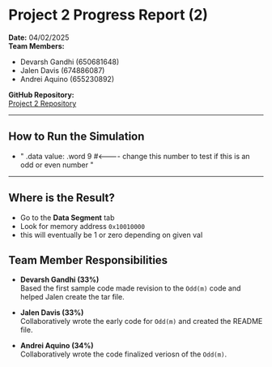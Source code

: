 # Project 2 Progress Report (2)

**Date:** 04/02/2025  
**Team Members:**

- Devarsh Gandhi (650681648)
- Jalen Davis (674886087)
- Andrei Aquino (655230892)

**GitHub Repository:**  
[Project 2 Repository](https://github.com/devy03/ECE-366-Projects/tree/1a83e4e58f5a5039df59cf0c1c2b267ddaa50904/Project%202)


---

## How to Run the Simulation
- " .data
value:  .word 9 #<---- change this number to test if this is an odd or even number " 
  



---

## Where is the Result?

- Go to the **Data Segment** tab
- Look for memory address `0x10010000`
- this will eventually be 1 or zero depending on given val




## Team Member Responsibilities

- **Devarsh Gandhi (33%)**  
  Based the first sample code made revision to the `Odd(m)` code and helped Jalen create the tar file.

- **Jalen Davis (33%)**  
  Collaboratively wrote the early code for `Odd(m)` and created the README file.
  
- **Andrei Aquino (34%)**  
  Collaboratively wrote the code finalized veriosn of the  `Odd(m)`.
